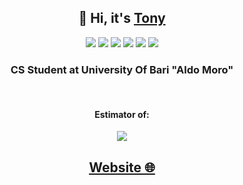 <h2 align="center">👋 Hi, it's <a href="https://www.instagram.com/anto._cola/?next=%2F">Tony</a> </h2>

<p align="center">
  <img src="https://img.shields.io/static/v1?style=for-the-badge&message=C&color=222222&logo=C&logoColor=A8B9CC&label="/>
  <img src="https://img.shields.io/static/v1?style=for-the-badge&message=C%2B%2B&color=00599C&logo=C%2B%2B&logoColor=FFFFFF&label="/>
  <img src="https://img.shields.io/static/v1?style=for-the-badge&message=MySQL&color=4479A1&logo=MySQL&logoColor=FFFFFF&label="/>
  <img src="https://img.shields.io/static/v1?style=for-the-badge&message=PHP&color=777BB4&logo=PHP&logoColor=FFFFFF&label="/>
  <img src="https://img.shields.io/badge/Java-ED8B00?style=for-the-badge&logo=openjdk&logoColor=white"/>
  <img src="https://img.shields.io/static/v1?style=for-the-badge&message=Python&color=3776AB&logo=Python&logoColor=FFFFFF&label="/>

</p>
<h3 align="center">
   CS Student at University Of Bari "Aldo Moro"
</h3>
<br>
<h4 align="center"> Estimator of:</h4>
<p align="center">
   <img src="https://img.shields.io/static/v1?style=for-the-badge&message=Alfa+Romeo&color=981E32&logo=Alfa+Romeo&logoColor=FFFFFF&label="/> </p>

<h2 align="center">
<a href="https://tony0380.github.io"> Website 🌐</a>
</h2>
